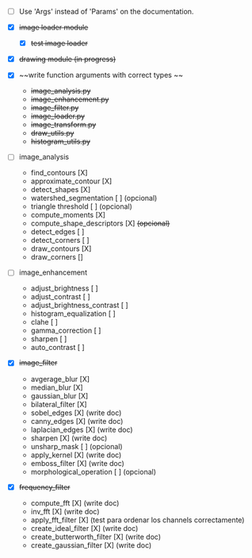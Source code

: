 - [ ] Use 'Args' instead of 'Params' on the documentation. 
- [X] ~~image loader module~~
  - [X] ~~test image loader~~

- [X] ~~drawing module (in progress)~~
- [X] ~~write function arguments with correct types ~~
    - ~~image_analysis.py~~
    - ~~image_enhancement.py~~
    - ~~image_filter.py~~
    - ~~image_loader.py~~
    - ~~image_transform.py~~
    - ~~draw_utils.py~~
    - ~~histogram_utils.py~~
- [ ] image_analysis
    - find_contours [X]
    - approximate_contour [X]
    - detect_shapes [X]
    - watershed_segmentation [ ] (opcional)
    - triangle threshold [ ] (opcional)
    - compute_moments [X]
    - compute_shape_descriptors [X] ~~(opcional)~~
    - detect_edges [ ]
    - detect_corners [ ]
    - draw_contours [X]
    - draw_corners []

- [ ] image_enhancement
    - adjust_brightness [ ]
    - adjust_contrast [ ]
    - adjust_brightness_contrast [ ]
    - histogram_equalization [ ]
    - clahe [ ]
    - gamma_correction [ ]
    - sharpen [ ]
    - auto_contrast [ ]
- [X] ~~image_filter~~
    - avgerage_blur [X]
    - median_blur [X]
    - gaussian_blur [X]
    - bilateral_filter [X]
    - sobel_edges [X] (write doc)
    - canny_edges [X] (write doc)
    - laplacian_edges [X] (write doc)
    - sharpen [X] (write doc)
    - unsharp_mask [ ] (opcional)
    - apply_kernel [X] (write doc)
    - emboss_filter [X] (write doc)
    - morphological_operation [ ]  (opcional)
- [X] ~~frequency_filter~~
    - compute_fft [X] (write doc)
    - inv_fft [X] (write doc)
    - apply_fft_filter [X] (test para ordenar los channels correctamente)
    - create_ideal_filter [X] (write doc)
    - create_butterworth_filter [X] (write doc)
    - create_gaussian_filter [X] (write doc)
